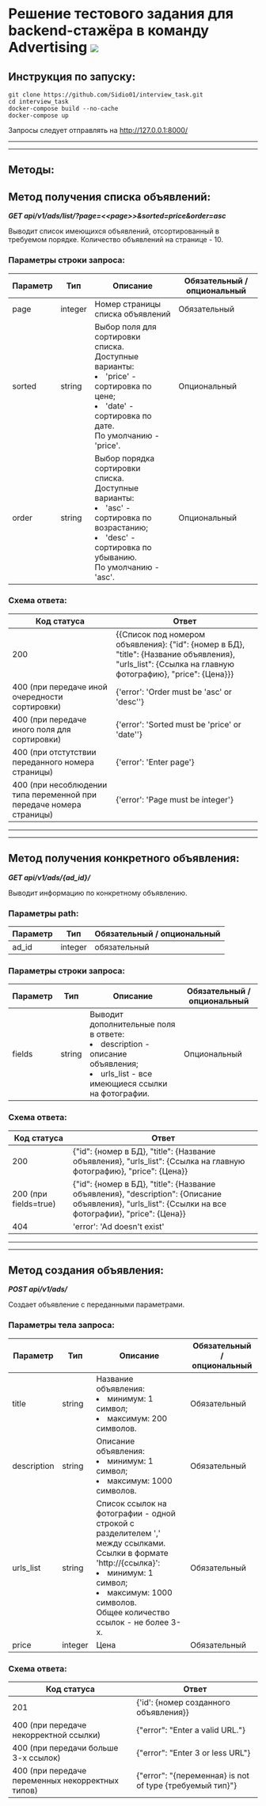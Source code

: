 # Решение тестового задания для backend-стажёра в команду Advertising ![](https://svgur.com/i/YXB.svg)

## Инструкция по запуску:

~~~
git clone https://github.com/Sidio01/interview_task.git
cd interview_task
docker-compose build --no-cache
docker-compose up
~~~
Запросы следует отправлять на http://127.0.0.1:8000/

---
---

## Методы:

## Метод получения списка объявлений:

***GET api/v1/ads/list/?page=<<page\>>&sorted=price&order=asc***

Выводит список имеющихся объявлений, отсортированный в требуемом порядке. Количество объявлений на странице - 10.

### Параметры строки запроса:

Параметр|Тип|Описание|Обязательный / опциональный
---|---|---|---
page|integer|Номер страницы списка объявлений|Обязательный
sorted|string|Выбор поля для сортировки списка.<br>Доступные варианты: <li>'price' - сортировка по цене;</li><li>'date' - сортировка по дате.</li>По умолчанию - 'price'.|Опциональный
order|string|Выбор порядка сортировки списка.<br>Доступные варианты: <li>'asc' - сортировка по возрастанию;</li><li>'desc' - сортировка по убыванию.</li>По умолчанию - 'asc'.|Опциональный

### Схема ответа:

Код статуса|Ответ
---|---
200|{{Список под номером объявления}: {"id": {номер в БД}, "title": {Название объявления}, "urls_list": {Ссылка на главную фотографию}, "price": {Цена}}}
400 (при передаче иной очередности сортировки)|{'error': 'Order must be \'asc\' or \'desc\''}
400 (при передаче иного поля для сортировки) |{'error': 'Sorted must be \'price\' or \'date\''}
400 (при отстутствии переданного номера страницы)|{'error': 'Enter page'}
400 (при несоблюдении типа переменной при передаче номера страницы)|{'error': 'Page must be integer'}

---
---

## Метод получения конкретного объявления:

***GET api/v1/ads/{ad_id}/***

Выводит информацию по конкретному объявлению.

### Параметры path:

Параметр|Тип|Обязательный / опциональный
---|---|---
ad_id|integer|обязательный

### Параметры строки запроса:

Параметр|Тип|Описание|Обязательный / опциональный
---|---|---|---
fields|string|Выводит дополнительные поля в ответе:<li>description - описание объявления;</li><li>urls_list - все имеющиеся ссылки на фотографии.</li>|Опциональный

### Схема ответа:

Код статуса|Ответ
---|---
200|{"id": {номер в БД}, "title": {Название объявления}, "urls_list": {Ссылка на главную фотографию}, "price": {Цена}}
200 (при fields=true)|{"id": {номер в БД}, "title": {Название объявления}, "description": {Описание объявления}, "urls_list": {Ссылки на все фотографии}, "price": {Цена}}
404|'error': 'Ad doesn\'t exist'

---
---

## Метод создания объявления:

***POST api/v1/ads/***

Создает объявление с переданными параметрами.

### Параметры тела запроса:

Параметр|Тип|Описание|Обязательный / опциональный
---|---|---|---
title|string|Название объявления:<li>минимум: 1 символ;</li><li>максимум: 200 символов.</li>|Обязательный
description|string|Описание объявления:<li>минимум: 1 символ;</li><li>максимум: 1000 символов.</li>|Обязательный
urls_list|string|Список ссылок на фотографии - одной строкой с разделителем ',' между ссылками. Ссылки в формате 'http://{ссылка}':<li>минимум: 1 символ;</li><li>максимум: 1000 символов.</li>Общее количество ссылок - не более 3-х.|Обязательный
price|integer|Цена|Обязательный


### Схема ответа:

Код статуса|Ответ
---|---
201|{'id': {номер созданного объявления}}
400 (при передаче некорректной ссылки)|{"error": "Enter a valid URL."}
400 (при передачи больше 3-х ссылок)|{"error": "Enter 3 or less URL"}
400 (при передаче переменных некорректных типов)|{"error": "{переменная} is not of type {требуемый тип}"}